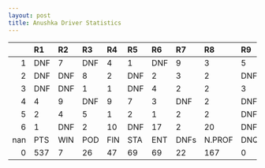 ```yaml
---
layout: post 
title: Anushka Driver Statistics
--- 
```


|     | R1   | R2   | R3   | R4   | R5   | R6   | R7   | R8     | R9   | R10   | R11   | R12   | Points   | Pos   |
|----:|:-----|:-----|:-----|:-----|:-----|:-----|:-----|:-------|:-----|:------|:------|:------|:---------|:------|
|   1 | DNF  | 7    | DNF  | 4    | 1    | DNF  | 9    | 3      | 5    | 3     | 6     | 9     | nan      | nan   |
|   2 | DNF  | DNF  | 8    | 2    | DNF  | 2    | 3    | 2      | DNF  | 3     | DNF   | 13    | nan      | nan   |
|   3 | DNF  | DNF  | 1    | 1    | DNF  | 4    | 2    | 2      | 3    | DNF   | 2     | 12    | 0.0      | 33.0  |
|   4 | 4    | 9    | DNF  | 9    | 7    | 3    | DNF  | 2      | DNF  | 1     | 14    | DNF   | 0.0      | 32.0  |
|   5 | 2    | 4    | 5    | 1    | 2    | 1    | 2    | 2      | DNF  | DNF   | 10    | DNF   | 4.0      | 25.0  |
|   6 | 1    | DNF  | 2    | 10   | DNF  | 17   | 2    | 20     | DNF  | nan   | nan   | nan   | 13.0     | 20.0  |
| nan | PTS  | WIN  | POD  | FIN  | STA  | ENT  | DNFs | N.PROF | DNQ  | %FIN  | PPR   | BST   | CHA      | RNK   |
|   0 | 537  | 7    | 26   | 47   | 69   | 69   | 22   | 167    | 0    | 68.12 | 7.78  | 1     | 1.0      | 3.0   |